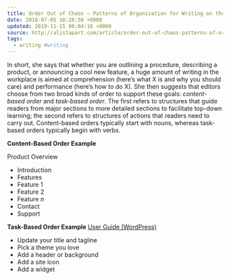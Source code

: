 ```yaml
---
title: Order Out of Chaos – Patterns of Organization for Writing on the Job
date: 2018-07-05 16:26:58 +0000
updated: 2019-11-15 00:04:16 +0000
source: http://alistapart.com/article/order-out-of-chaos-patterns-of-organization-for-writing-on-the-job
tags:
  - writing #writing
---
```

In short, she says that whether you are outlining a procedure, describing a product, or announcing a cool new feature, a huge amount of writing in the workplace is aimed at comprehension (here’s what X is and why you should care) and performance (here’s how to do X). She then suggests that editors choose from two broad kinds of order to support these goals: *content-based order* and *task-based order*. The first refers to structures that guide readers from major sections to more detailed sections to facilitate top-down learning; the second refers to structures of actions that readers need to carry out. Content-based orders typically start with nouns, whereas task-based orders typically begin with verbs.

__Content-Based Order Example__

Product Overview
-   Introduction
-   Features
-   Feature 1
-   Feature 2
-   Feature *n*
-   Contact
-   Support

__Task-Based Order Example__
[User Guide (WordPress)][1]
-   Update your title and tagline
-   Pick a theme you love
-   Add a header or background
-   Add a site icon
-   Add a widget

[1]: https://en.support.wordpress.com/five-step-blog-setup/